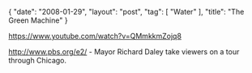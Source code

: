 {
   "date": "2008-01-29",
   "layout": "post",
   "tag": [
      "Water"
   ],
   "title": "The Green Machine"
}

https://www.youtube.com/watch?v=QMmkkmZojq8  

http://www.pbs.org/e2/ - Mayor Richard Daley take viewers on a tour through Chicago.